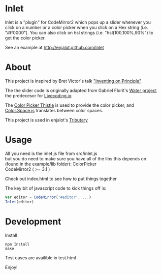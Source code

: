 # Inlet
Inlet is a "plugin" for CodeMirror2 which pops up a slider whenever you click on a number or a color picker when you click on a Hex string (i.e. "#ff0000").  You can also click on hsl strings (i.e. "hsl(100,100%,90%") to get the color picker.

See an example at http://enjalot.github.com/Inlet

# About

This project is inspired by Bret Victor's talk ["Inventing on Principle"](https://vimeo.com/36579366)  

The the slider code is originally adapted from Gabriel Florit's [Water project](http://gabrielflor.it/water) the predecesor for [Livecoding.io](http://livecoding.io)

The [Color Picker Thistle](https://github.com/nornagon/thistle/) is used to provide the color picker, and [Color.Space.js](https://github.com/mudcube/Color.Space.js) translates between color spaces.

This project is used in enjalot's [Tributary](http://tributary.io)  

# Usage

All you need is the inlet.js file from src/inlet.js  
but you do need to make sure you have all of the libs this depends on (found in the example/lib folder):
ColorPicker  
CodeMirror2 ( >= 3.1 )  

Check out index.html to see how to put things together

The key bit of javascript code to kick things off is:
```javascript
var editor = CodeMirror('#editor', ...)
Inlet(editor)
```

# Development

Install
```
npm Install
make
```

Test cases are availible in test.html

Enjoy!

